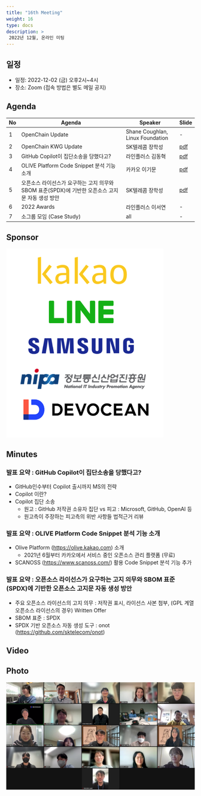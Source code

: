 ```yaml
---
title: "16th Meeting"
weight: 16
type: docs
description: >
 2022년 12월, 온라인 미팅
---
```


## 일정

* 일정: 2022-12-02 (금) 오후2시~4시
* 장소: Zoom (접속 방법은 별도 메일 공지)

## Agenda
| No | Agenda           | Speaker | Slide |
|----|-----------------|------|------|
| 1  | OpenChain Update  | 	Shane Coughlan, Linux Foundation | - |
| 2  | OpenChain KWG Update | SK텔레콤 장학성 | [pdf](OpenChain_Korea_update_20221202.pdf) |
| 3  | GitHub Copilot이 집단소송을 당했다고? | 라인플러스 김동혁 | [pdf](221202-Copilot_lineplus.pdf) |
| 4  | OLIVE Platform Code Snippet 분석 기능 소개 | 카카오 이기문 | [pdf](OLIVE_Code_Snippet_feature.pdf) |
| 5  | 오픈소스 라이선스가 요구하는 고지 의무와 SBOM 표준(SPDX)에 기반한 오픈소스 고지문 자동 생성 방안 | SK텔레콤 장학성 | [pdf](oss_notice_sbom_spdx_onot_20221202_haksung.pdf) |
| 6  | 2022 Awards | 라인플러스 이서연 | - |
| 7  | 소그룹 모임 (Case Study) | all | - |


## Sponsor
![sponsor](./sponsor.png)


## Minutes

### 발표 요약 : GitHub Copilot이 집단소송을 당했다고?
- GitHub인수부터 Copilot 출시까지 MS의 전략
- Copilot 이란?
- Copilot 집단 소송
  - 원고 : GitHub 저작권 소유자 집단 vs 피고 : Microsoft, GitHub, OpenAI 등
  - 원고측이 주장하는 피고측의 위반 사항들 법적근거 리뷰

### 발표 요약 : OLIVE Platform Code Snippet 분석 기능 소개
- Olive Platform (https://olive.kakao.com) 소개
  - 2021년 6월부터 카카오에서 서비스 중인 오픈소스 관리 플랫폼 (무료)
- SCANOSS (https://www.scanoss.com/) 활용 Code Snippet 분석 기능 추가

### 발표 요약 : 오픈소스 라이선스가 요구하는 고지 의무와 SBOM 표준(SPDX)에 기반한 오픈소스 고지문 자동 생성 방안
- 주요 오픈소스 라이선스의 고지 의무 : 저작권 표시, 라이선스 사본 첨부, (GPL 계열 오픈소스 라이선스의 경우) Written Offer
- SBOM 표준 : SPDX
- SPDX 기반 오픈소스 자동 생성 도구 : onot (https://github.com/sktelecom/onot)

## Video



## Photo
![](16th_meeting.png)


